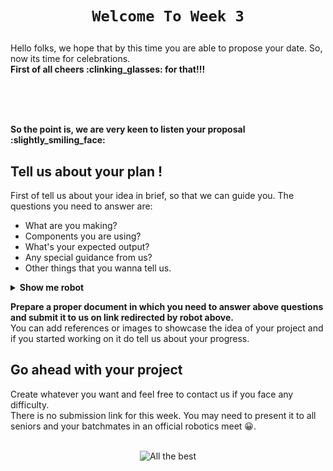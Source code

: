 <h1 align="center"> 
    
    Welcome To Week 3
</h1>
Hello folks, we hope that by this time you are able to propose your date. So, now its time for celebrations.
<br>
<b>First of all cheers :clinking_glasses: for that!!!</b>
<br><br>
<p align="center"><img src="https://user-images.githubusercontent.com/78701055/182799505-a032d492-04b6-45c3-b38a-f20720918a73.gif" alt=""/></p>
<br><br>
<b>So the point is, we are very keen to listen your proposal :slightly_smiling_face:</b>

## Tell us about your plan !
  <p>
    First of tell us about your idea in brief, so that we can guide you. The questions you need to answer are:
    <ul>
      <li> What are you making? </li>
      <li> Components you are using? </li>
      <li> What's your expected output? </li>
      <li> Any special guidance from us? </li>
      <li> Other things that you wanna tell us. </li>
  </ul>
  <details>
  <summary> <b>Show me robot </b> </summary>
  <a href="">
      <img src="https://user-images.githubusercontent.com/78701055/182806786-f97de560-9e2f-49ad-9875-de9ab34101b0.gif" alt="Link Loading..."></img>
    </a>
    </details>
  </p>
 </details>
    <b>Prepare a proper document in which you need to answer above questions and submit it to us on link redirected by robot above.</b>
    <br>
    You can add references or images to showcase the idea of your project and if you started working on it do tell us about your progress.
  <br>

## Go ahead with your project
Create whatever you want and feel free to contact us if you face any difficulty.<br>
There is no submission link for this week. You may need to present it to all seniors and your batchmates in an official robotics meet :grinning:.
<br> <br>
<p align="center">
  <img src="https://user-images.githubusercontent.com/78701055/182809673-7369599a-bfff-4626-8091-4aaec9f44b49.jpeg" alt="All the best"></img>
</p>

